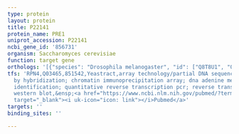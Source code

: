 ```yaml
---
type: protein
layout: protein
title: P22141
protein_name: PRE1
uniprot_accession: P22141
ncbi_gene_id: '856731'
organism: Saccharomyces cerevisiae
function: target gene
orthologs: '[{"species": "Drosophila melanogaster", "id": ["Q8T8U1", "Q9VQE5", "Q9VJJ0"]}, {"species": "Caenorhabditis elegans", "id": ["CAEEL00571"]}, {"species": "Homo sapiens", "id": ["<a href=\"/protein/p49721\">P49721</a>"]}, {"species": "Mus musculus", "id": ["Q9R1P3"]}, {"species": "Rattus norvegicus", "id": ["P40307"]}]'
tfs: 'RPN4,Q03465,851542,Yeastract,array technology/partial DNA sequence identification
  by hybridization; chromatin immunoprecipitation array; dna adenine methyltransferase
  identification; quantitative reverse transcription pcr; reverse transcription pcr;
  western blot,&ensp;<a href="https://www.ncbi.nlm.nih.gov/pubmed/?term=23954292%5Buid%5D+OR+19914394%5Buid%5D+OR+29087456%5Buid%5D+OR+21931558%5Buid%5D+OR+15343339%5Buid%5D+OR+20385592%5Buid%5D+OR+18627600%5Buid%5D+OR+15178333%5Buid%5D+OR+24170807%5Buid%5D+OR+27856503%5Buid%5D+OR+15358214%5Buid%5D+OR+15575969%5Buid%5D+OR+19933873%5Buid%5D"
  target="_blank"><i uk-icon="icon: link"></i>Pubmed</a>'
targets: ''
binding_sites: ''

---
```

